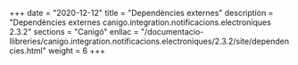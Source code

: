 +++
date        = "2020-12-12"
title       = "Dependències externes"
description = "Dependències externes canigo.integration.notificacions.electroniques 2.3.2"
sections    = "Canigó"
enllac		= "/documentacio-llibreries/canigo.integration.notificacions.electroniques/2.3.2/site/dependencies.html"
weight		= 6
+++
